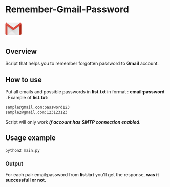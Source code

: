 # Remember-Gmail-Password

<img src="images/gmail.png" width="10%" />


## Overview
Script that helps you to remember forgotten password to **Gmail** account.


## How to use
Put all emails and possible passwords in **list.txt** in format : **email:password** .
Example of **list.txt**:
```
sample@gmail.com:password123
sample2@gmail.com:123123123
```
Script will only work ***if account has SMTP connection enabled***.

## Usage example
```bash
python2 main.py
```

### Output
For each pair email:password from **list.txt** you'll get the response, **was it successfull or not.**
